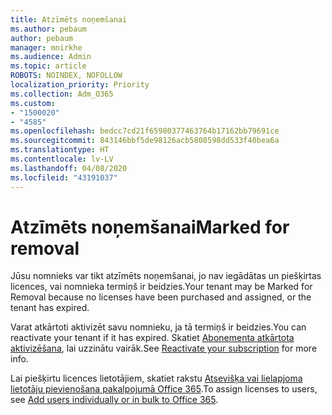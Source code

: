 ```yaml
---
title: Atzīmēts noņemšanai
ms.author: pebaum
author: pebaum
manager: mnirkhe
ms.audience: Admin
ms.topic: article
ROBOTS: NOINDEX, NOFOLLOW
localization_priority: Priority
ms.collection: Adm_O365
ms.custom:
- "1500020"
- "4585"
ms.openlocfilehash: bedcc7cd21f65980377463764b17162bb79691ce
ms.sourcegitcommit: 843146bbf5de98126acb5808598dd533f40bea6a
ms.translationtype: HT
ms.contentlocale: lv-LV
ms.lasthandoff: 04/08/2020
ms.locfileid: "43191037"
---
```

# <a name="marked-for-removal"></a><span data-ttu-id="d9ffb-102">Atzīmēts noņemšanai</span><span class="sxs-lookup"><span data-stu-id="d9ffb-102">Marked for removal</span></span>

<span data-ttu-id="d9ffb-103">Jūsu nomnieks var tikt atzīmēts noņemšanai, jo nav iegādātas un piešķirtas licences, vai nomnieka termiņš ir beidzies.</span><span class="sxs-lookup"><span data-stu-id="d9ffb-103">Your tenant may be Marked for Removal because no licenses have been purchased and assigned, or the tenant has expired.</span></span> 

<span data-ttu-id="d9ffb-104">Varat atkārtoti aktivizēt savu nomnieku, ja tā termiņš ir beidzies.</span><span class="sxs-lookup"><span data-stu-id="d9ffb-104">You can reactivate your tenant if it has expired.</span></span> <span data-ttu-id="d9ffb-105">Skatiet [Abonementa atkārtota aktivizēšana](https://docs.microsoft.com/microsoft-365/commerce/subscriptions/reactivate-your-subscription?view=o365-worldwide), lai uzzinātu vairāk.</span><span class="sxs-lookup"><span data-stu-id="d9ffb-105">See [Reactivate your subscription](https://docs.microsoft.com/microsoft-365/commerce/subscriptions/reactivate-your-subscription?view=o365-worldwide) for more info.</span></span>

<span data-ttu-id="d9ffb-106">Lai piešķirtu licences lietotājiem, skatiet rakstu [Atsevišķa vai lielapjoma lietotāju pievienošana pakalpojumā Office 365](https://support.office.com/article/Assign-or-remove-licenses-for-Office-365-for-business-997596b5-4173-4627-b915-36abac6786dc).</span><span class="sxs-lookup"><span data-stu-id="d9ffb-106">To assign licenses to users, see [Add users individually or in bulk to Office 365](https://support.office.com/article/Assign-or-remove-licenses-for-Office-365-for-business-997596b5-4173-4627-b915-36abac6786dc).</span></span>
